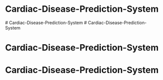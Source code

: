 # Cardiac-Disease-Prediction-System
#   C a r d i a c - D i s e a s e - P r e d i c t i o n - S y s t e m  
 # Cardiac-Disease-Prediction-System
# Cardiac-Disease-Prediction-System
# Cardiac-Disease-Prediction-System
